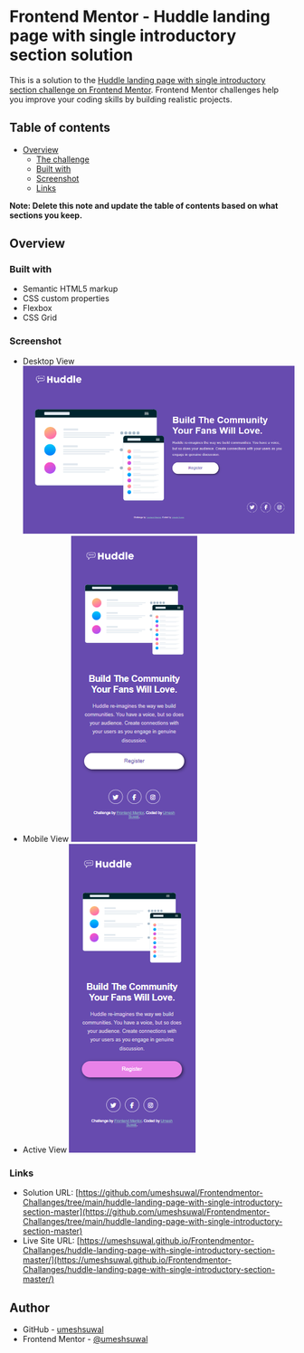 # Frontend Mentor - Huddle landing page with single introductory section solution

This is a solution to the [Huddle landing page with single introductory section challenge on Frontend Mentor](https://www.frontendmentor.io/challenges/huddle-landing-page-with-a-single-introductory-section-B_2Wvxgi0). Frontend Mentor challenges help you improve your coding skills by building realistic projects.

## Table of contents

- [Overview](#overview)
  - [The challenge](#the-challenge)
  - [Built with](#built-with)
  - [Screenshot](#screenshot)
  - [Links](#links)

**Note: Delete this note and update the table of contents based on what sections you keep.**

## Overview

### Built with

- Semantic HTML5 markup
- CSS custom properties
- Flexbox
- CSS Grid

### Screenshot
- Desktop View
![Desktop View](./src/design/desktopview.png)<br>
- Mobile View
![Mobile View](./src/design/mobileview.png)<br>
- Active View
![Active View](./src/design/activeview.png)

### Links

- Solution URL: [https://github.com/umeshsuwal/Frontendmentor-Challanges/tree/main/huddle-landing-page-with-single-introductory-section-master](https://github.com/umeshsuwal/Frontendmentor-Challanges/tree/main/huddle-landing-page-with-single-introductory-section-master)
- Live Site URL: [https://umeshsuwal.github.io/Frontendmentor-Challanges/huddle-landing-page-with-single-introductory-section-master/](https://umeshsuwal.github.io/Frontendmentor-Challanges/huddle-landing-page-with-single-introductory-section-master/)

## Author

- GitHub - [umeshsuwal](https://github.com/umeshsuwal)
- Frontend Mentor - [@umeshsuwal](https://www.frontendmentor.io/profile/umeshsuwal)

